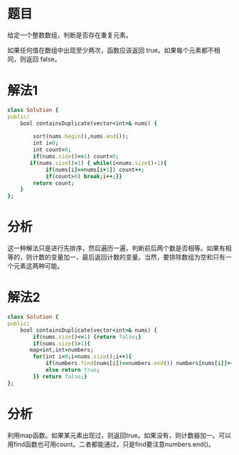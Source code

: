 # 题目
给定一个整数数组，判断是否存在重复元素。

如果任何值在数组中出现至少两次，函数应该返回 true。如果每个元素都不相同，则返回 false。
# 解法1

```ruby
class Solution {
public:
    bool containsDuplicate(vector<int>& nums) {
       
        sort(nums.begin(),nums.end());
        int i=0;
        int count=0; 
        if(nums.size()<=1) count=0;
       if(nums.size()>1) { while(i<nums.size()-1){
            if(nums[i]==nums[i+1]) count++;
            if(count>0) break;i++;}}
        return count;
    }
};

```
# 分析
这一种解法只是进行先排序，然后遍历一遍，判断前后两个数是否相等。如果有相等的，则计数的变量加一，最后返回计数的变量。当然，要排除数组为空和只有一个元素这两种可能。
# 解法2
```ruby
class Solution {
public:
    bool containsDuplicate(vector<int>& nums) {           
        if(nums.size()<=1) {return false;}
        if(nums.size()>1){
       map<int,int>numbers;
        for(int i=0;i<nums.size();i++){
            if(numbers.find(nums[i])==numbers.end()) numbers[nums[i]]++;
            else return true;
        }} return false;}
};

```

# 分析
利用map函数。如果某元素出现过，则返回true。如果没有，则计数器加一。可以用find函数也可用count。二者都能通过，只是find要注意numbers.end()。
